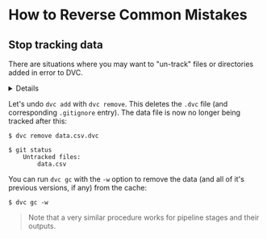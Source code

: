 # How to Reverse Common Mistakes

## Stop tracking data

There are situations where you may want to "un-track" files or directories added
in error to DVC.

<details>

## Expand to add a sample data `data.csv` file

`dvc add` creates a `.dvc` file to track the file, and lists it in `.gitignore`:

```dvc
$ dvc add data.csv

$ ls
data.csv    data.csv.dvc
$ cat .gitignore
/data.csv
```

</details>

Let's undo `dvc add` with `dvc remove`. This deletes the `.dvc` file (and
corresponding `.gitignore` entry). The data file is now no longer being tracked
after this:

```dvc
$ dvc remove data.csv.dvc

$ git status
    Untracked files:
        data.csv
```

You can run `dvc gc` with the `-w` option to remove the data (and all of it's
previous versions, if any) from the <abbr>cache</abbr>:

```dvc
$ dvc gc -w
```

> Note that a very similar procedure works for pipeline stages and their
> outputs.
